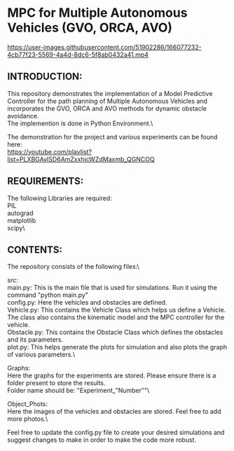 # MPC for Multiple Autonomous Vehicles (GVO, ORCA, AVO)


https://user-images.githubusercontent.com/51902286/166077232-4cb77f23-5569-4a4d-8dc6-5f8ab0432a41.mp4

INTRODUCTION:
------------------------
This repository demonstrates the implementation of a Model Predictive Controller for the path planning of Multiple Autonomous Vehicles and incorporates the GVO, ORCA and AVO methods for dynamic obstacle avoidance.\
The implemention is done in Python Environment.\

The demonstration for the project and various experiments can be found here:\
https://youtube.com/playlist?list=PLXBGAyISD6AmZxxhjcWZdMaxmb_QGNCOQ

REQUIREMENTS:
------------------------
The following Libraries are required:\
PIL\
autograd\
matplotlib\
scipy\

CONTENTS:
------------------------
The repository consists of the following files:\

src:\
    main.py: This is the main file that is used for simulations. Run it using the command "python main.py"\
    config.py: Here the vehicles and obstacles are defined.\
    Vehicle.py: This contains the Vehicle Class which helps us define a Vehicle. The class also contains the kinematic model and the MPC controller for the vehicle.\
    Obstacle.py: This contains the Obstacle Class which defines the obstacles and its parameters.\
    plot.py: This helps generate the plots for simulation and also plots the graph of various parameters.\

Graphs:\
    Here the graphs for the experiments are stored. Please ensure there is a folder present to store the results.\
    Folder name should be: "Experiment_"Number""\

Object_Phots:\
    Here the images of the vehicles and obstacles are stored. Feel free to add more photos.\


Feel free to update the config.py file to create your desired simulations and suggest changes to make in order to make the code more robust.


